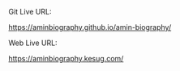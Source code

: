 Git Live URL:  

https://aminbiography.github.io/amin-biography/

Web Live URL: 

https://aminbiography.kesug.com/ 












